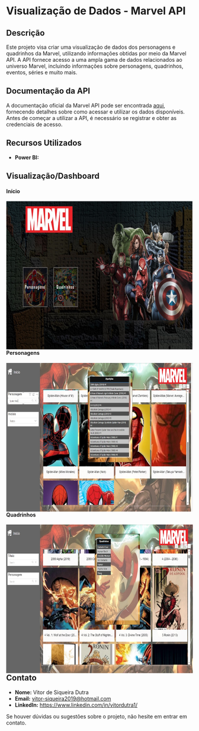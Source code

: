 # Visualização de Dados - Marvel API

## Descrição

Este projeto visa criar uma visualização de dados dos personagens e quadrinhos da Marvel, utilizando informações obtidas por meio da Marvel API. A API fornece acesso a uma ampla gama de dados relacionados ao universo Marvel, incluindo informações sobre personagens, quadrinhos, eventos, séries e muito mais.

## Documentação da API

A documentação oficial da Marvel API pode ser encontrada [aqui](https://developer.marvel.com/documentation/getting_started), fornecendo detalhes sobre como acessar e utilizar os dados disponíveis. Antes de começar a utilizar a API, é necessário se registrar e obter as credenciais de acesso.

## Recursos Utilizados

- **Power BI:**

## Visualização/Dashboard

####  Início
<img src="https://github.com/VitordeSiqueira/Marvel/blob/main/inicio.jpg" width="700" height="400" style="float: left; clear: both; margin-right: 190px;"/>

####  Personagens
<img src="https://github.com/VitordeSiqueira/Marvel/blob/main/personagens.jpg" width="700" height="400" style="float: left; clear: both; margin-right: 190px;"/>

####  Quadrinhos
<img src="https://github.com/VitordeSiqueira/Marvel/blob/main/quadrinhos.jpg" width="700" height="400" style="float: left; clear: both; margin-right: 190px;"/>


## Contato

- **Nome:** Vitor de Siqueira Dutra
- **Email:** vitor-siqueira2019@hotmail.com
- **LinkedIn:** https://www.linkedin.com/in/vitordutra1/

Se houver dúvidas ou sugestões sobre o projeto, não hesite em entrar em contato.

